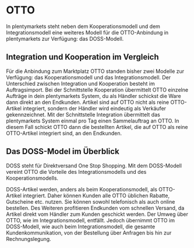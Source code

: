 
# OTTO

<div class="container-toc"></div>

In plentymarkets steht neben dem Kooperationsmodell und dem Integrationsmodell eine weiteres Modell für die OTTO-Anbindung in plentymarkets zur Verfügung: das DOSS-Modell.

## Integration und Kooperation im Vergleich

Für die Anbindung zum Marktplatz OTTO standen bisher zwei Modelle zur Verfügung: das Kooperationsmodell und das Integrationsmodell. Der Unterschied zwischen Integration und Kooperation besteht im Auftragsimport. Bei der Schnittstelle Kooperation übermittelt OTTO einzelne Aufträge in dein plentymarkets System, du als Händler schickst die Ware dann direkt an den Endkunden. Artikel sind auf OTTO nicht als reine OTTO-Artikel integriert, sondern der Händler wird eindeutig als Verkäufer gekennzeichnet. Mit der Schnittstelle Integration übermittelt das plentymarkets System einmal pro Tag einen Sammelauftrag an OTTO. In diesem Fall schickt OTTO dann die bestellten Artikel, die auf OTTO als reine OTTO-Artikel integriert sind, an den Endkunden. 

## Das DOSS-Model im Überblick

DOSS steht für Direktversand One Stop Shopping. Mit dem DOSS-Modell vereint OTTO die Vorteile des Integrationsmodells und des Kooperationsmodells.

DOSS-Artikel werden, anders als beim Kooperationsmodell, als OTTO-Artikel integriert. Daher können Kunden alle OTTO üblichen Rabatte, Gutscheine etc. nutzen. Sie können sowohl telefonisch als auch online bestellen. Des Weiteren profitieren Endkunden vom schnellen Versand, da Artikel direkt vom Händler zum Kunden geschickt werden. Der Umweg über OTTO, wie im Integrationsmodell, entfällt. Jedoch übernimmt OTTO im DOSS-Modell, wie auch beim Integrationsmodell, die gesamte Kundenkommunikation, von der Bestellung über Anfragen bis hin zur Rechnungslegung. 
